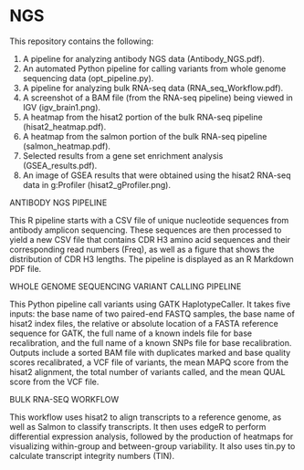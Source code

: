 # NGS
This repository contains the following: 
1. A pipeline for analyzing antibody NGS data (Antibody_NGS.pdf).
2. An automated Python pipeline for calling variants from whole genome sequencing data (opt_pipeline.py).
3. A pipeline for analyzing bulk RNA-seq data (RNA_seq_Workflow.pdf).
4. A screenshot of a BAM file (from the RNA-seq pipeline) being viewed in IGV (igv_brain1.png).
5. A heatmap from the hisat2 portion of the bulk RNA-seq pipeline (hisat2_heatmap.pdf).
6. A heatmap from the salmon portion of the bulk RNA-seq pipeline (salmon_heatmap.pdf).
7. Selected results from a gene set enrichment analysis (GSEA_results.pdf).
8. An image of GSEA results that were obtained using the hisat2 RNA-seq data in g:Profiler (hisat2_gProfiler.png).


ANTIBODY NGS PIPELINE

This R pipeline starts with a CSV file of unique nucleotide sequences from antibody amplicon sequencing.  These sequences are then processed to yield a new CSV file that contains CDR H3 amino acid sequences and their corresponding read numbers (Freq), as well as a figure that shows the distribution of CDR H3 lengths.  The pipeline is displayed as an R Markdown PDF file.


WHOLE GENOME SEQUENCING VARIANT CALLING PIPELINE

This Python pipeline call variants using GATK HaplotypeCaller.  It takes five inputs: the base name of two paired-end FASTQ samples, the base name of hisat2 index files, the relative or absolute location of a FASTA reference sequence for GATK, the full name of a known indels file for base recalibration, and the full name of a known SNPs file for base recalibration.  Outputs include a sorted BAM file with duplicates marked and base quality scores recalibrated, a VCF file of variants, the mean MAPQ score from the hisat2 alignment, the total number of variants called, and the mean QUAL score from the VCF file.


BULK RNA-SEQ WORKFLOW

This workflow uses hisat2 to align transcripts to a reference genome, as well as Salmon to classify transcripts.  It then uses edgeR to perform differential expression analysis, followed by the production of heatmaps for visualizing within-group and between-group variability.  It also uses tin.py to calculate transcript integrity numbers (TIN).


